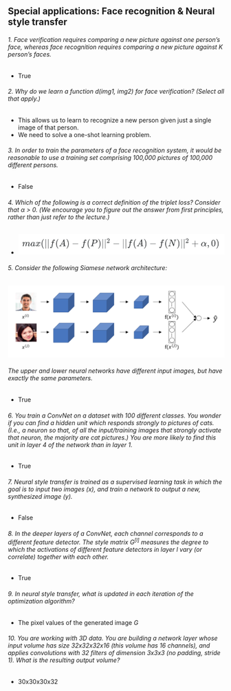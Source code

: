 ## Special applications: Face recognition & Neural style transfer

###### 1. Face verification requires comparing a new picture against one person’s face, whereas face recognition requires comparing a new picture against K person’s faces.
- True

###### 2. Why do we learn a function *d(img1, img2)* for face verification? (Select all that apply.)
- This allows us to learn to recognize a new person given just a single image of that person.
- We need to solve a one-shot learning problem.

###### 3. In order to train the parameters of a face recognition system, it would be reasonable to use a training set comprising 100,000 pictures of 100,000 different persons.
- False

###### 4. Which of the following is a correct definition of the triplet loss? Consider that α > 0. (We encourage you to figure out the answer from first principles, rather than just refer to the lecture.)
- ![Image of Equation](/convolutional-neural-networks/images/triplet.png)

###### 5. Consider the following Siamese network architecture:
![Image of Network](/convolutional-neural-networks/images/network.png)
###### The upper and lower neural networks have different input images, but have exactly the same parameters.
- True

###### 6. You train a ConvNet on a dataset with 100 different classes. You wonder if you can find a hidden unit which responds strongly to pictures of cats. (I.e., a neuron so that, of all the input/training images that strongly activate that neuron, the majority are cat pictures.) You are more likely to find this unit in layer 4 of the network than in layer 1.
- True

###### 7. Neural style transfer is trained as a supervised learning task in which the goal is to input two images (*x*), and train a network to output a new, synthesized image (*y*).
- False

###### 8. In the deeper layers of a ConvNet, each channel corresponds to a different feature detector. The style matrix *G<sup>[l]</sup>* measures the degree to which the activations of different feature detectors in layer *l* vary (or correlate) together with each other.
- True

###### 9. In neural style transfer, what is updated in each iteration of the optimization algorithm?
- The pixel values of the generated image *G*

###### 10. You are working with 3D data. You are building a network layer whose input volume has size 32x32x32x16 (this volume has 16 channels), and applies convolutions with 32 filters of dimension 3x3x3 (no padding, stride 1). What is the resulting output volume?
- 30x30x30x32

